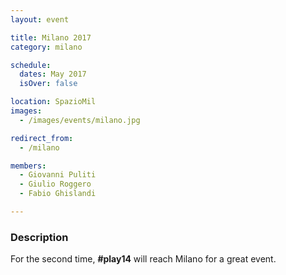 ```yaml
---
layout: event

title: Milano 2017
category: milano

schedule:
  dates: May 2017
  isOver: false

location: SpazioMil
images:
  - /images/events/milano.jpg

redirect_from:
  - /milano

members:
  - Giovanni Puliti
  - Giulio Roggero
  - Fabio Ghislandi

---
```


### Description
For the second time, **#play14** will reach Milano for a great event.
